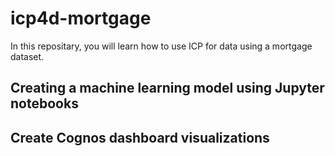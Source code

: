 # icp4d-mortgage 

In this repositary, you will learn how to use ICP for data using a mortgage dataset. 

<h2> Creating a machine learning model using Jupyter notebooks </h2> 

<h2> Create Cognos dashboard visualizations </h2>

